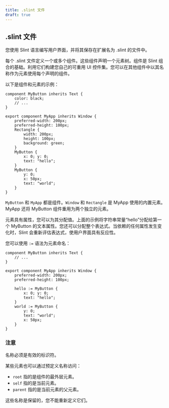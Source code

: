 ```yaml
---
title: .slint 文件
draft: true
---
```

## .slint 文件

您使用 Slint 语言编写用户界面，并将其保存在扩展名为 .slint 的文件中。

每个 .slint 文件定义一个或多个组件。这些组件声明一个元素树。组件是 Slint 组合的基础。利用它们构建您自己的可重用 UI 控件集。您可以在其他组件中以其名称作为元素使用每个声明的组件。

以下是组件和元素的示例：

```slint
component MyButton inherits Text {
    color: black;
    // ...
}

export component MyApp inherits Window {
    preferred-width: 200px;
    preferred-height: 100px;
    Rectangle {
        width: 200px;
        height: 100px;
        background: green;
    }
    MyButton {
        x: 0; y: 0;
        text: "hello";
    }
    MyButton {
        y: 0;
        x: 50px;
        text: "world";
    }
}
```

`MyButton` 和 `MyApp` 都是组件。`Window` 和 `Rectangle` 是 MyApp 使用的内置元素。MyApp 还将 MyButton 组件重用为两个独立的元素。

元素具有属性，您可以为其分配值。上面的示例将字符串常量“hello”分配给第一个 MyButton 的文本属性。您还可以分配整个表达式。当依赖的任何属性发生变化时，Slint 会重新评估表达式，使用户界面具有反应性。

您可以使用 `:=` 语法为元素命名：

```slint
component MyButton inherits Text {
    // ...
}

export component MyApp inherits Window {
    preferred-width: 200px;
    preferred-height: 100px;

    hello := MyButton {
        x: 0; y: 0;
        text: "hello";
    }
    world := MyButton {
        y: 0;
        text: "world";
        x: 50px;
    }
}
```

### 注意

名称必须是有效的标识符。

某些元素也可以通过预定义名称访问：

- `root` 指的是组件的最外层元素。
- `self` 指的是当前元素。
- `parent` 指的是当前元素的父元素。

这些名称是保留的，您不能重新定义它们。